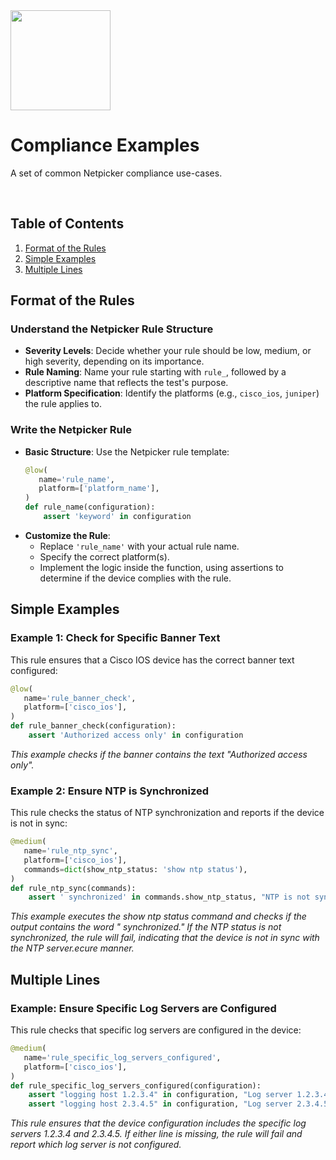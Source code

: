 <img src="https://netpicker.io/wp-content/uploads/2024/01/netpicker-logo-276x300.png" width="160">

# Compliance Examples

A set of common Netpicker compliance use-cases.

<br />

## Table of Contents

1. [Format of the Rules](#format-of-the-rules)
2. [Simple Examples](#simple-examples)
3. [Multiple Lines](#multiple-lines)

## Format of the Rules

### Understand the Netpicker Rule Structure
- **Severity Levels**: Decide whether your rule should be low, medium, or high severity, depending on its importance.
- **Rule Naming**: Name your rule starting with `rule_`, followed by a descriptive name that reflects the test's purpose.
- **Platform Specification**: Identify the platforms (e.g., `cisco_ios`, `juniper`) the rule applies to.

### Write the Netpicker Rule
- **Basic Structure**: Use the Netpicker rule template:
  ```python
  @low(
     name='rule_name',
     platform=['platform_name'],
  )
  def rule_name(configuration):
      assert 'keyword' in configuration
  ```
- **Customize the Rule**:
  - Replace `'rule_name'` with your actual rule name.
  - Specify the correct platform(s).
  - Implement the logic inside the function, using assertions to determine if the device complies with the rule.

## Simple Examples

### Example 1: Check for Specific Banner Text
This rule ensures that a Cisco IOS device has the correct banner text configured:

```python
@low(
   name='rule_banner_check',
   platform=['cisco_ios'],
)
def rule_banner_check(configuration):
    assert 'Authorized access only' in configuration
```
*This example checks if the banner contains the text "Authorized access only".*

### Example 2: Ensure NTP is Synchronized
This rule checks the status of NTP synchronization and reports if the device is not in sync:

```python
@medium(
   name='rule_ntp_sync',
   platform=['cisco_ios'],
   commands=dict(show_ntp_status: 'show ntp status'),
)
def rule_ntp_sync(commands):
    assert ' synchronized' in commands.show_ntp_status, "NTP is not synchronized"
```
*This example executes the show ntp status command and checks if the output contains the word " synchronized." If the NTP status is not synchronized, the rule will fail, indicating that the device is not in sync with the NTP server.ecure manner.*

## Multiple Lines

### Example: Ensure Specific Log Servers are Configured
This rule checks that specific log servers are configured in the device:

```python
@medium(
   name='rule_specific_log_servers_configured',
   platform=['cisco_ios'],
)
def rule_specific_log_servers_configured(configuration):
    assert "logging host 1.2.3.4" in configuration, "Log server 1.2.3.4 is not configured"
    assert "logging host 2.3.4.5" in configuration, "Log server 2.3.4.5 is not configured"
```
*This rule ensures that the device configuration includes the specific log servers 1.2.3.4 and 2.3.4.5. If either line is missing, the rule will fail and report which log server is not configured.*
